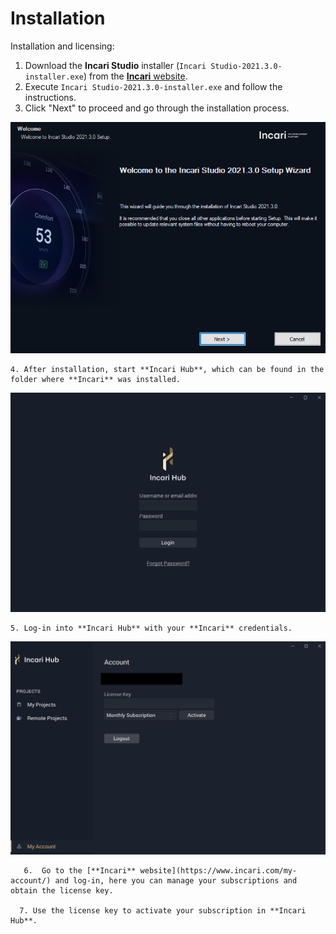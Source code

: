 # Installation

Installation and licensing:

1. Download the **Incari Studio** installer \(`Incari Studio-2021.3.0-installer.exe`\) from the [**Incari** website](https://www.incari.com/).
2. Execute `Incari Studio-2021.3.0-installer.exe` and follow the instructions.
3. Click "Next" to proceed and go through the installation process.

![The Incari Studio welcome screen.](../.gitbook/assets/incaristudio202130_installer.png)

    4. After installation, start **Incari Hub**, which can be found in the folder where **Incari** was installed. 

![The Incari Hub welcome screen.](../.gitbook/assets/incar-hub-login.png)

    5. Log-in into **Incari Hub** with your **Incari** credentials.

![The Incari Hub license screen.](../.gitbook/assets/incari-hub-license.png)

       6.  Go to the [**Incari** website](https://www.incari.com/my-account/) and log-in, here you can manage your subscriptions and obtain the license key.

      7. Use the license key to activate your subscription in **Incari Hub**.















